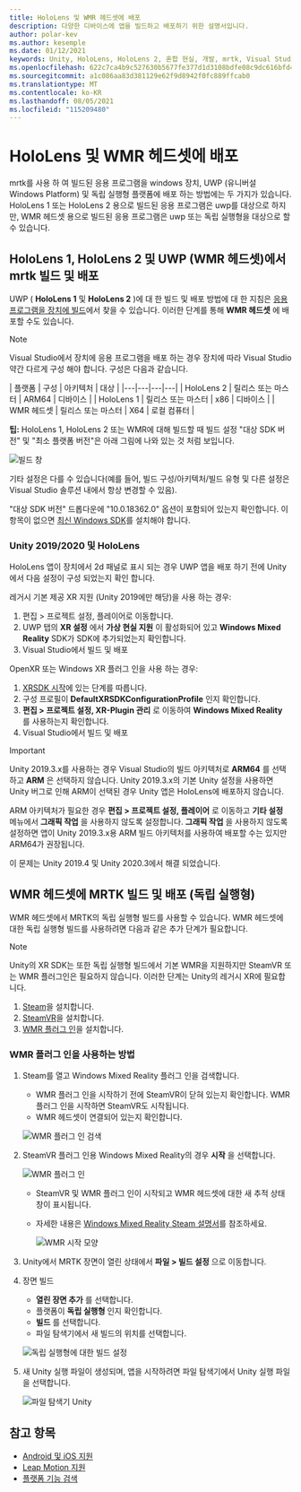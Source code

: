 ```yaml
---
title: HoloLens 및 WMR 헤드셋에 배포
description: 다양한 디바이스에 앱을 빌드하고 배포하기 위한 설명서입니다.
author: polar-kev
ms.author: kesemple
ms.date: 01/12/2021
keywords: Unity, HoloLens, HoloLens 2, 혼합 현실, 개발, mrtk, Visual Studio
ms.openlocfilehash: 622c7ca4b9c527630b5677fe377d1d3108bdfe08c9dc616bfd4d3256b83b9ab0
ms.sourcegitcommit: a1c086aa83d381129e62f9d8942f0fc889ffcab0
ms.translationtype: MT
ms.contentlocale: ko-KR
ms.lasthandoff: 08/05/2021
ms.locfileid: "115209480"
---
```

# <a name="deploying-to-hololens-and-wmr-headsets"></a>HoloLens 및 WMR 헤드셋에 배포

mrtk를 사용 하 여 빌드된 응용 프로그램을 windows 장치, UWP (유니버설 Windows Platform) 및 독립 실행형 플랫폼에 배포 하는 방법에는 두 가지가 있습니다. HoloLens 1 또는 HoloLens 2 용으로 빌드된 응용 프로그램은 uwp를 대상으로 하지만, WMR 헤드셋 용으로 빌드된 응용 프로그램은 uwp 또는 독립 실행형을 대상으로 할 수 있습니다.

## <a name="building-and-deploying-mrtk-to-hololens-1-hololens-2-and-wmr-headsets-uwp"></a>HoloLens 1, HoloLens 2 및 UWP (WMR 헤드셋)에서 mrtk 빌드 및 배포

UWP ( **HoloLens 1** 및 **HoloLens 2** )에 대 한 빌드 및 배포 방법에 대 한 지침은 [응용 프로그램을 장치에 빌드](/windows/mixed-reality/mrlearning-base-ch1#build-your-application-to-your-device)에서 찾을 수 있습니다. 이러한 단계를 통해 **WMR 헤드셋** 에 배포할 수도 있습니다.

> [!NOTE]
> Visual Studio에서 장치에 응용 프로그램을 배포 하는 경우 장치에 따라 Visual Studio 약간 다르게 구성 해야 합니다. 구성은 다음과 같습니다.
>
>| 플랫폼 | 구성 | 아키텍처 | 대상 |
|---|---|---|---|
| HoloLens 2 | 릴리스 또는 마스터 | ARM64 | 디바이스 |
| HoloLens 1 | 릴리스 또는 마스터 | x86 | 디바이스 |
| WMR 헤드셋 | 릴리스 또는 마스터 | X64 | 로컬 컴퓨터 |

**팁:** HoloLens 1, HoloLens 2 또는 WMR에 대해 빌드할 때 빌드 설정 "대상 SDK 버전" 및 "최소 플랫폼 버전"은 아래 그림에 나와 있는 것 처럼 보입니다.

![빌드 창](../features/images/getting-started/BuildWindow.png)

기타 설정은 다를 수 있습니다(예를 들어, 빌드 구성/아키텍처/빌드 유형 및 다른 설정은 Visual Studio 솔루션 내에서 항상 변경할 수 있음).

"대상 SDK 버전" 드롭다운에 "10.0.18362.0" 옵션이 포함되어 있는지 확인합니다. 이 항목이 없으면 [최신 Windows SDK](https://developer.microsoft.com/windows/downloads/windows-10-sdk)를 설치해야 합니다.

### <a name="unity-20192020-and-hololens"></a>Unity 2019/2020 및 HoloLens

HoloLens 앱이 장치에서 2d 패널로 표시 되는 경우 UWP 앱을 배포 하기 전에 Unity에서 다음 설정이 구성 되었는지 확인 합니다.

레거시 기본 제공 XR 지원 (Unity 2019에만 해당)을 사용 하는 경우:

1. 편집 > 프로젝트 설정, 플레이어로 이동합니다.
1. UWP 탭의 **XR 설정** 에서 **가상 현실 지원** 이 활성화되어 있고 **Windows Mixed Reality** SDK가 SDK에 추가되었는지 확인합니다.
1. Visual Studio에서 빌드 및 배포

OpenXR 또는 Windows XR 플러그 인을 사용 하는 경우:

1. [XRSDK 시작](../configuration/getting-started-with-mrtk-and-xrsdk.md)에 있는 단계를 따릅니다.
1. 구성 프로필이 **DefaultXRSDKConfigurationProfile** 인지 확인합니다.
1. **편집 > 프로젝트 설정, XR-Plugin 관리** 로 이동하여 **Windows Mixed Reality** 를 사용하는지 확인합니다.
1. Visual Studio에서 빌드 및 배포

>[!IMPORTANT]
> Unity 2019.3.x를 사용하는 경우 Visual Studio의 빌드 아키텍처로 **ARM64** 를 선택하고 **ARM** 은 선택하지 않습니다. Unity 2019.3.x의 기본 Unity 설정을 사용하면 Unity 버그로 인해 ARM이 선택된 경우 Unity 앱은 HoloLens에 배포하지 않습니다.
>
> ARM 아키텍처가 필요한 경우 **편집 > 프로젝트 설정, 플레이어** 로 이동하고 **기타 설정** 메뉴에서 **그래픽 작업** 을 사용하지 않도록 설정합니다. **그래픽 작업** 을 사용하지 않도록 설정하면 앱이 Unity 2019.3.x용 ARM 빌드 아키텍처를 사용하여 배포할 수는 있지만 ARM64가 권장됩니다.
>
> 이 문제는 Unity 2019.4 및 Unity 2020.3에서 해결 되었습니다.

## <a name="building-and-deploying-mrtk-to-wmr-headsets-standalone"></a>WMR 헤드셋에 MRTK 빌드 및 배포 (독립 실행형)

WMR 헤드셋에서 MRTK의 독립 실행형 빌드를 사용할 수 있습니다. WMR 헤드셋에 대한 독립 실행형 빌드를 사용하려면 다음과 같은 추가 단계가 필요합니다.

> [!NOTE]
> Unity의 XR SDK는 또한 독립 실행형 빌드에서 기본 WMR을 지원하지만 SteamVR 또는 WMR 플러그인은 필요하지 않습니다. 이러한 단계는 Unity의 레거시 XR에 필요합니다.

1. [Steam](https://store.steampowered.com/about/)을 설치합니다.
1. [SteamVR](https://store.steampowered.com/app/250820/SteamVR/)을 설치합니다.
1. [WMR 플러그 인](https://store.steampowered.com/app/719950/Windows_Mixed_Reality_for_SteamVR/)을 설치합니다.

### <a name="how-to-use-wmr-plugin"></a>WMR 플러그 인을 사용하는 방법

1. Steam를 열고 Windows Mixed Reality 플러그 인을 검색합니다.
    - WMR 플러그 인을 시작하기 전에 SteamVR이 닫혀 있는지 확인합니다. WMR 플러그 인을 시작하면 SteamVR도 시작됩니다.
    - WMR 헤드셋이 연결되어 있는지 확인합니다.

    ![WMR 플러그 인 검색](../features/images/build-deploy/WMR/SteamSearchWMRPlugin.png)

1. SteamVR 플러그 인용 Windows Mixed Reality의 경우 **시작** 을 선택합니다.

    ![WMR 플러그 인](../features/images/build-deploy/WMR/WMRPlugin.png)

    - SteamVR 및 WMR 플러그 인이 시작되고 WMR 헤드셋에 대한 새 추적 상태 창이 표시됩니다.
    - 자세한 내용은 [Windows Mixed Reality Steam 설명서](https://support.microsoft.com/help/4053622/windows-10-play-steamvr-games-in-windows-mixed-reality)를 참조하세요.

        ![WMR 시작 모양](../features/images/build-deploy/WMR/WMRPluginActive.png)

1. Unity에서 MRTK 장면이 열린 상태에서 **파일 > 빌드 설정** 으로 이동합니다.

1. 장면 빌드
    - **열린 장면 추가** 를 선택합니다.
    - 플랫폼이 **독립 실행형** 인지 확인합니다.
    - **빌드** 를 선택합니다.
    - 파일 탐색기에서 새 빌드의 위치를 선택합니다.

    ![독립 실행형에 대한 빌드 설정](../features/images/build-deploy/WMR/BuildSettingsStandaloneUnity.png)

1. 새 Unity 실행 파일이 생성되며, 앱을 시작하려면 파일 탐색기에서 Unity 실행 파일을 선택합니다.

    ![파일 탐색기 Unity](../features/images/build-deploy/WMR/FileExplorerUnityExe.png)

## <a name="see-also"></a>참고 항목

- [Android 및 iOS 지원](using-ar-foundation.md)
- [Leap Motion 지원](leap-motion-mrtk.md)
- [플랫폼 기능 검색](detecting-platform-capabilities.md)
